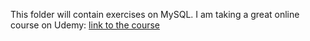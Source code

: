 This folder will contain exercises on MySQL. I am taking a great online course on Udemy: [link to the course](https://www.udemy.com/course/sql-mysql-for-data-analytics-and-business-intelligence/) 
